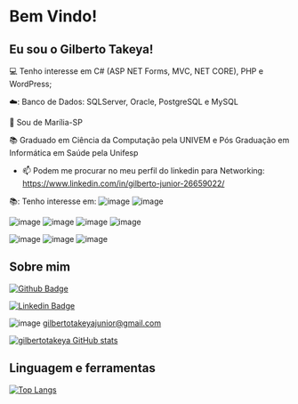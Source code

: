 # Bem Vindo!

## Eu sou o Gilberto Takeya!

:computer: Tenho interesse em C# (ASP NET Forms, MVC, NET CORE), PHP e WordPress;

☁️: Banco de Dados: SQLServer, Oracle, PostgreSQL e MySQL

:house_with_garden: Sou de Marília-SP

:books: Graduado em Ciência da Computação pela UNIVEM e Pós Graduação em Informática em Saúde pela Unifesp

- 📫 Podem me procurar no meu perfil do linkedin para Networking: https://www.linkedin.com/in/gilberto-junior-26659022/

📚: Tenho interesse em:
![image](https://img.shields.io/badge/.NET-512BD4?style=for-the-badge&logo=dotnet&logoColor=white)
![image](https://img.shields.io/badge/C%23-239120?style=for-the-badge&logo=c-sharp&logoColor=white)

![image](https://img.shields.io/badge/Microsoft%20SQL%20Server-CC2927?style=for-the-badge&logo=microsoft%20sql%20server&logoColor=white)
![image](https://img.shields.io/badge/MySQL-005C84?style=for-the-badge&logo=mysql&logoColor=white)
![image](https://img.shields.io/badge/Oracle-F80000?style=for-the-badge&logo=Oracle&logoColor=white)
![image](https://img.shields.io/badge/PostgreSQL-316192?style=for-the-badge&logo=postgresql&logoColor=white)

![image](https://img.shields.io/badge/JavaScript-323330?style=for-the-badge&logo=javascript&logoColor=F7DF1E)
![image](https://img.shields.io/badge/jQuery-0769AD?style=for-the-badge&logo=jquery&logoColor=white)
![image](https://img.shields.io/badge/Bootstrap-563D7C?style=for-the-badge&logo=bootstrap&logoColor=white)


## Sobre mim

[![Github Badge](https://img.shields.io/badge/-Github-000?style=flat-square&logo=Github&logoColor=white&link=https://github.com/gilbertotakeya/gilbertotakeya)](https://github.com/gilbertotakeya/gilbertotakeya)

[![Linkedin Badge](https://img.shields.io/badge/-LinkedIn-blue?style=flat-square&logo=Linkedin&logoColor=white&link=https://www.linkedin.com/in/gilberto-junior-26659022/)](https://www.linkedin.com/in/gilberto-junior-26659022/)

![image](https://img.shields.io/badge/Gmail-D14836?style=for-the-badge&logo=gmail&logoColor=white)
 gilbertotakeyajunior@gmail.com

[![gilbertotakeya GitHub stats](https://github-readme-stats.vercel.app/api?username=gilbertotakeya)](https://github.com/gilbertotakeya/github-readme-stats)

## Linguagem e ferramentas
[![Top Langs](https://github-readme-stats.vercel.app/api/top-langs/?username=gilbertotakeya&layout=compact)](https://github.com/gilbertotakeya/github-readme-stats)
